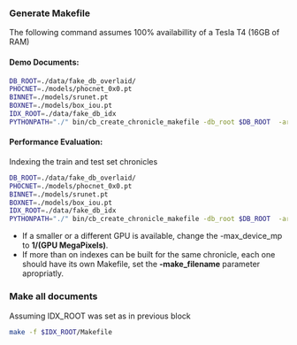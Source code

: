 ### Generate Makefile

The following command assumes 100% availabillity of a Tesla T4 (16GB of RAM)

#### Demo Documents:
```bash
DB_ROOT=./data/fake_db_overlaid/
PHOCNET=./models/phocnet_0x0.pt
BINNET=./models/srunet.pt
BOXNET=./models/box_iou.pt
IDX_ROOT=./data/fake_db_idx
PYTHONPATH="./" bin/cb_create_chronicle_makefile -db_root $DB_ROOT  -archive_location $IDX_ROOT -chronicle_paths $DB_ROOT/chronicle/*/* -binnet_path $BINNET -boxnet_path $BOXNET -phocnet_path $PHOCNET   
```

#### Performance Evaluation:

Indexing the train and test set chronicles
```bash
DB_ROOT=./data/fake_db_overlaid/
PHOCNET=./models/phocnet_0x0.pt
BINNET=./models/srunet.pt
BOXNET=./models/box_iou.pt
IDX_ROOT=./data/fake_db_idx
PYTHONPATH="./" bin/cb_create_chronicle_makefile -db_root $DB_ROOT  -archive_location $IDX_ROOT -chronicle_paths $DB_ROOT/chronicle/*/* -aux_proposals_postfix .words.json    
```

- If a smaller or a different GPU is available, change the -max_device_mp to __1/(GPU MegaPixels)__.
- If more than on indexes can be built for the same chronicle, each one should have its own Makefile, set the 
  __-make\_filename__ parameter apropriatly. 



### Make all documents

Assuming IDX_ROOT was set as in previous block
```bash
make -f $IDX_ROOT/Makefile  
```

